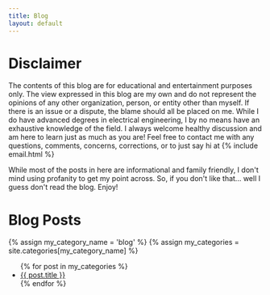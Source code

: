 ```yaml
---
title: Blog
layout: default
---
```


# Disclaimer

The contents of this blog are for educational and entertainment purposes only. 
The view expressed in this blog are my own and do not represent the opinions of 
any other organization, person, or entity other than myself. If there is an issue or a dispute,
the blame should all be placed on me. While I do have advanced degrees in electrical engineering,
I by no means have an exhaustive knowledge of the field. I always welcome healthy discussion and 
am here to learn just as much as you are! Feel free to contact me with any questions, comments, concerns,
corrections, or to just say hi at {% include email.html %}

While most of the posts in here are informational and family friendly, I don't mind using profanity to get my point across. So, if you don't like that... well I guess don't read the blog. Enjoy!

# Blog Posts

{% assign my_category_name = 'blog' %}
{% assign my_categories = site.categories[my_category_name] %}

<ul>
  {% for post in my_categories %}
    <li>
      <a href="{{ post.url }}">{{ post.title }}</a>
    </li>
  {% endfor %}
</ul>